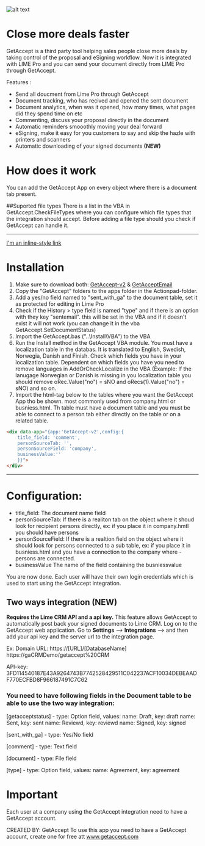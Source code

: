 ![alt text](https://www.getaccept.com/assets/img/GetAccept_Logo_Grey_Web.png "Logo Title Text 1")

# Close more deals faster
GetAccept is a third party tool helping sales people close more deals by taking control of the proposal and eSigning workflow. Now it is integrated with LIME Pro and you can send your document directly from LIME Pro through GetAccept. 

Features :
- Send all doucment from Lime Pro through GetAccept
- Document tracking, who has recived and opened the sent document
- Document analytics, when was it opened, how many times, what pages did they spend time on etc
- Commenting, discuss your proposal directly in the document
- Automatic reminders smooothly moving your deal forward
- eSigning, make it easy for you customers to say and skip the hazle with printers and scanners
- Automatic downloading of your signed documents **(NEW)**

# How does it work
You can add the GetAccept App on every object where there is a document tab present. 

##Suported file types 
There is a list in the VBA in GetAccept.CheckFileTypes where you can configure which file types that the integration should accept. Before adding a file type should you check if GetAccept can handle it. 

----------

[I'm an inline-style link](https://www.google.com)

# Installation
1. Make sure to download both: 
	[GetAccept-v2](https://github.com/getaccept/limecrm/tree/master/GetAccept-v2)
	& 
	[GetAcceptEmail](https://github.com/getaccept/limecrm/tree/master/GetAcceptEmail)
2. Copy the "GetAccept" folders to the apps folder in the Actionpad-folder.
3. Add a yes/no field named to "sent_with_ga" to the document table, set it as protected for editing in Lime Pro
4. Check if the History > type field is named "type" and if there is an option with they key "sentemail". this will be set in the VBA and if it doesn't exist it will not work (you can change it in the vba GetAccept.SetDocumentStatus)
5. Import the GetAccept.bas ("..\Install\VBA") to the VBA
6. Run the Install method in the GetAccept VBA module. You must have a localization table in the databas. It is  translated to English, Swedish, Norwegia, Danish and Finish. Check which fields you have in your localization table. Dependent on which fields you have you need to remove languages in AddOrCheckLocalize in the VBA (Example: If the lanugage Norwegian or Danish is missing in you localization table you should remove oRec.Value("no") = sNO and oRecs(1).Value("no") = sNO) and so on.
7. Import the html-tag below to the tables where you want the GetAccept App tho be shown. most commonly used from company.html or busniess.html. Th table must have a document table and you must be able to connect to a person tab either directly on the table or on a related table.

``` html
<div data-app="{app:'GetAccept-v2',config:{
	title_field: 'comment', 
	personSourceTab: '', 	
	personSourceField: 'company',
	businessValue:''  
	}}">
</div>
```

---------

# Configuration:
- title_field: The document name field
- personSourceTab: If there is a realiton tab on the object where it shoud look for recipient persons directly, ex: if you place it in company.hmtl you should have persons
- personSourceField: If there is a realtion field on the object where it should look for persons connected to a sub table, ex: if you place it in busniess.html and you have a connection to the company where - persons are connected. 
- businessValue The name of the field containing the busniessvalue

You are now done. Each user will have their own login credentials which is used to start using the GetAccept integration.

## Two ways integration (NEW)
__Requires the Lime CRM API and a api key.__
This feature allows GetAccept to automatically post back your signed documents to Lime CRM.
Log on to the GetAccept web application. Go to **Settings** --> **Integrations** --> and then add your api key and the server url to the integration page. 

Ex: Domain URL: https://[URL]/[DatabaseName]
		https://gaCRMDemo/getaccept%20CRM
		
API-key: 3FD114540187E43A9264743B7742528429511C042237ACF10034DEBEAADF770ECFBD8F966187491C7C62


### You need to have following fields in the Document table to be able to use the two way integration: 
[getacceptstatus] - type: Option field, 
	values: 
		name: Draft, key: draft
		name: Sent, key: sent
		name: Reviewd, key: reviewd
		name: Signed, key: signed
	
[sent_with_ga] - type: Yes/No field

[comment] - type: Text field

[document] - type: File field

[type] - type: Option field,
	values: 
		name: Agreement, key: agreement

	
# Important
Each user at a company using the GetAccept integration need to have a GetAccept account.



CREATED BY: GetAccept
To use this app you need to have a GetAccept account, create one for free att www.getaccept.com 
